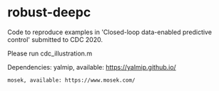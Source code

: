 # robust-deepc
Code to reproduce examples in 'Closed-loop data-enabled predictive control' submitted to CDC 2020.

Please run cdc_illustration.m

Dependencies:
	yalmip, available: https://yalmip.github.io/

	mosek, available: https://www.mosek.com/
